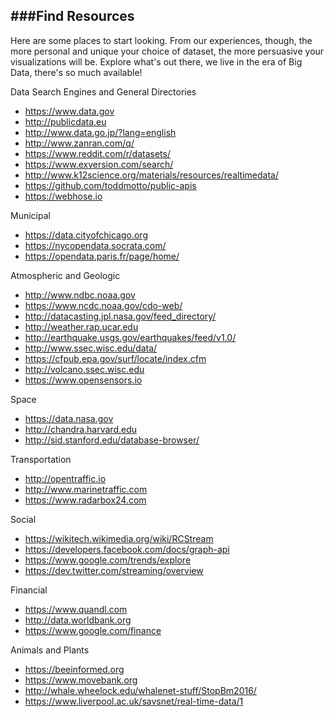 ###Find Resources
---

Here are some places to start looking. From our experiences, though, the more personal and unique your choice of dataset, the more persuasive your visualizations will be. Explore what's out there, we live in the era of Big Data, there's so much available!

Data Search Engines and General Directories

- https://www.data.gov
- http://publicdata.eu
- http://www.data.go.jp/?lang=english
- http://www.zanran.com/q/
- https://www.reddit.com/r/datasets/
- https://www.exversion.com/search/
- http://www.k12science.org/materials/resources/realtimedata/
- https://github.com/toddmotto/public-apis
- https://webhose.io

Municipal

- https://data.cityofchicago.org
- https://nycopendata.socrata.com/
- https://opendata.paris.fr/page/home/

Atmospheric and Geologic

- http://www.ndbc.noaa.gov
- https://www.ncdc.noaa.gov/cdo-web/
- http://datacasting.jpl.nasa.gov/feed_directory/
- http://weather.rap.ucar.edu
- http://earthquake.usgs.gov/earthquakes/feed/v1.0/
- http://www.ssec.wisc.edu/data/
- https://cfpub.epa.gov/surf/locate/index.cfm
- http://volcano.ssec.wisc.edu
- https://www.opensensors.io

Space

- https://data.nasa.gov
- http://chandra.harvard.edu
- http://sid.stanford.edu/database-browser/

Transportation

- http://opentraffic.io
- http://www.marinetraffic.com
- https://www.radarbox24.com

Social

- https://wikitech.wikimedia.org/wiki/RCStream
- https://developers.facebook.com/docs/graph-api
- https://www.google.com/trends/explore
- https://dev.twitter.com/streaming/overview

Financial

- https://www.quandl.com
- http://data.worldbank.org
- https://www.google.com/finance

Animals and Plants

- https://beeinformed.org
- https://www.movebank.org
- http://whale.wheelock.edu/whalenet-stuff/StopBm2016/
- https://www.liverpool.ac.uk/savsnet/real-time-data/1
